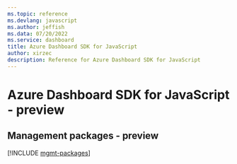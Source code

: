 ```yaml
---
ms.topic: reference
ms.devlang: javascript
ms.author: jeffish
ms.data: 07/20/2022
ms.service: dashboard
title: Azure Dashboard SDK for JavaScript
author: xirzec
description: Reference for Azure Dashboard SDK for JavaScript
---
```

# Azure Dashboard SDK for JavaScript - preview

## Management packages - preview
[!INCLUDE [mgmt-packages](dashboard-mgmt-index.md)]
